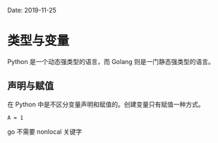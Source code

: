 Date: 2019-11-25

# 类型与变量

Python 是一个动态强类型的语言，而 Golang 则是一门静态强类型的语言。

## 声明与赋值

在 Python 中是不区分变量声明和赋值的。创建变量只有赋值一种方式。

    A = 1

go 不需要 nonlocal 关键字